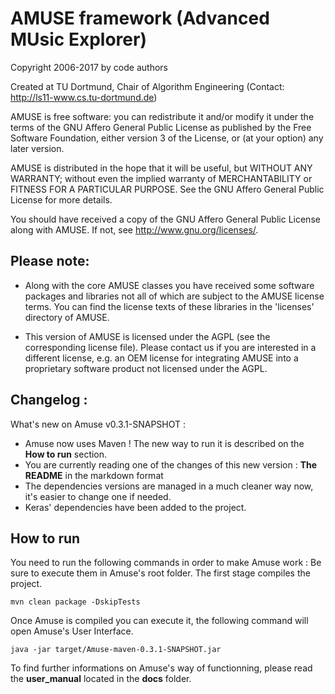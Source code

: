 # AMUSE framework (Advanced MUsic Explorer)

Copyright 2006-2017 by code authors

Created at TU Dortmund, Chair of Algorithm Engineering
(Contact: <http://ls11-www.cs.tu-dortmund.de>) 

AMUSE is free software: you can redistribute it and/or modify
it under the terms of the GNU Affero General Public License as published by
the Free Software Foundation, either version 3 of the License, or
(at your option) any later version.

AMUSE is distributed in the hope that it will be useful,
but WITHOUT ANY WARRANTY; without even the implied warranty of
MERCHANTABILITY or FITNESS FOR A PARTICULAR PURPOSE. See the
GNU Affero General Public License for more details.

You should have received a copy of the GNU Affero General Public License
along with AMUSE. If not, see <http://www.gnu.org/licenses/>.

## Please note:

* Along with the core AMUSE classes you have received some software
  packages and libraries not all of which are subject to the AMUSE
  license terms. You can find the license texts of these libraries
  in the 'licenses' directory of AMUSE.
  
* This version of AMUSE is licensed under the AGPL (see the
  corresponding license file). Please contact us if you are
  interested in a different license, e.g. an OEM license for
  integrating AMUSE into a proprietary software product
  not licensed under the AGPL.
 
 ## Changelog :

What's new on Amuse v0.3.1-SNAPSHOT :

- Amuse now uses Maven ! The new way to run it is described on the **How to run** section.
- You are currently reading one of the changes of this new version : **The README** in the markdown format
- The dependencies versions are managed in a much cleaner way now, it's easier to change one if needed.
- Keras' dependencies have been added to the project.

## How to run

You need to run the following commands in order to make Amuse work :
Be sure to execute them in Amuse's root folder.
The first stage compiles the project.

``
mvn clean package -DskipTests
``

Once Amuse is compiled you can execute it, the following command will open Amuse's User Interface.

``
java -jar target/Amuse-maven-0.3.1-SNAPSHOT.jar
``

To find further informations on Amuse's way of functionning, please read the **user_manual** located in the **docs** folder.